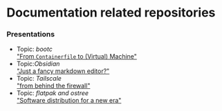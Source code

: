 Documentation related repositories
==================================

### Presentations

 - Topic: _bootc_  
   ["From `Containerfile` to (Virtual) Machine"](http://docs.gbraad.nl/from-containerfile-to-virtual-machine/)
 - Topic:_Obsidian_  
   ["Just a fancy markdown editor?"](https://docs.gbraad.nl/obsidian-presentation/)
 - Topic: _Tailscale_  
   ["from behind the firewall"](https://docs.gbraad.nl/tailscale-presentation/)
 - Topic: _flatpak and ostree_  
   ["Software distribution for a new era"](http://docs.gbraad.nl/software-distribution-for-a-new-era/)
